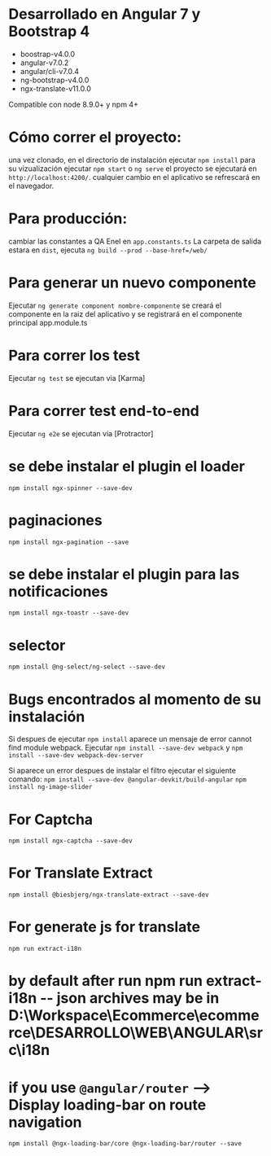 # Desarrollado en Angular 7 y Bootstrap 4

*   boostrap-v4.0.0
*   angular-v7.0.2
*   angular/cli-v7.0.4
*   ng-bootstrap-v4.0.0
*   ngx-translate-v11.0.0

Compatible con node 8.9.0+ y npm 4+

# Cómo correr el proyecto:
una vez clonado, en el directorio de instalación ejecutar `npm install`
para su vizualización ejecutar `npm start` o `ng serve` el proyecto se ejecutará en `http://localhost:4200/`.
cualquier cambio en el aplicativo se refrescará en el navegador.

# Para producción:
cambiar las constantes a QA Enel en `app.constants.ts`
La carpeta de salida estara en `dist`, ejecuta `ng build --prod --base-href=/web/` 

# Para generar un nuevo componente
Ejecutar `ng generate component nombre-componente` se creará el componente en la raiz del aplicativo y se registrará en el componente principal app.module.ts 

# Para correr los test
Ejecutar `ng test` se ejecutan via [Karma]

# Para correr test end-to-end
Ejecutar `ng e2e` se ejecutan via [Protractor]

# se debe instalar el plugin el loader
`npm install ngx-spinner --save-dev`

# paginaciones
`npm install ngx-pagination --save​`

# se debe instalar el plugin para las notificaciones
`npm install ngx-toastr --save-dev`

# selector
`npm install @ng-select/ng-select --save-dev`

# Bugs encontrados al momento de su instalación
Si despues de ejecutar `npm install` aparece un mensaje de error cannot find module webpack.
Ejecutar `npm install --save-dev webpack` y `npm install --save-dev webpack-dev-server`

Si aparece un error despues de instalar el filtro ejecutar el siguiente comando:
`npm install --save-dev @angular-devkit/build-angular`
`npm install ng-image-slider`

# For Captcha
`npm install ngx-captcha --save-dev`

# For Translate Extract
`npm install @biesbjerg/ngx-translate-extract --save-dev`

# For generate js for translate
`npm run extract-i18n`

# by default after run npm run extract-i18n -- json archives may be in D:\Workspace\Ecommerce\ecommerce\DESARROLLO\WEB\ANGULAR\src\i18n 

# if you use `@angular/router` --> Display loading-bar on route navigation
  `npm install @ngx-loading-bar/core @ngx-loading-bar/router --save`
